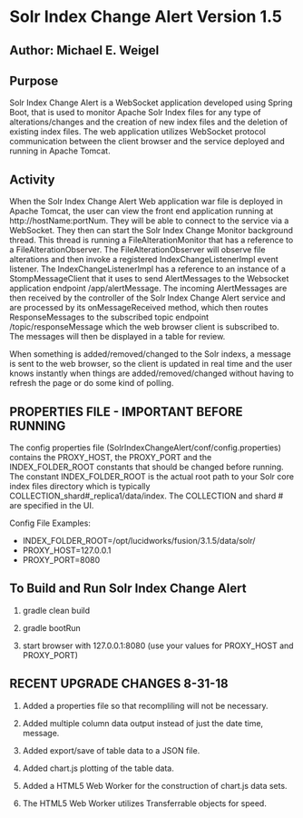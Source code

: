 
Solr Index Change Alert Version 1.5 
===================================


Author: Michael E. Weigel
-------------------------


Purpose
-------
   Solr Index Change Alert is a WebSocket application developed using Spring Boot, that
is used to monitor Apache Solr Index files for any type of alterations/changes and the
creation of new index files and the deletion of existing index files. The web application
utilizes WebSocket protocol communication between the client browser and the service 
deployed and running in Apache Tomcat.


Activity
--------
   When the Solr Index Change Alert Web application war file is deployed in Apache Tomcat,
the user can view the front end application running at http://hostName:portNum. They
will be able to connect to the service via a WebSocket. They then can start the Solr Index
Change Monitor background thread. This thread is running a FileAlterationMonitor that
has a reference to a FileAlterationObserver. The FileAlterationObserver will observe file
alterations and then invoke a registered IndexChangeListenerImpl event listener. The
IndexChangeListenerImpl has a reference to an instance of a StompMessageClient that it
uses to send AlertMessages to the  Websocket application endpoint /app/alertMessage. The
incoming AlertMessages are then received by the controller of the Solr Index Change Alert
service and are processed by its onMessageReceived method, which then routes ResponseMessages
to the subscribed topic endpoint /topic/responseMessage which the web browser client is
subscribed to. The messages will then be displayed in a table for review.


   When something is added/removed/changed to the Solr indexs, a message is sent to the web 
browser, so the client is updated in real time and the user knows instantly when things are
added/removed/changed without having to refresh the page or do some kind of polling.


PROPERTIES FILE - IMPORTANT BEFORE RUNNING
------------------------------------------

   The config properties file (SolrIndexChangeAlert/conf/config.properties) contains the 
PROXY_HOST, the PROXY_PORT and the INDEX_FOLDER_ROOT constants that should be changed 
before running. The constant INDEX_FOLDER_ROOT is the actual root path to your Solr core 
index files directory which is typically COLLECTION_shard#_replica1/data/index. The COLLECTION 
and shard # are specified in the UI. 

Config File Examples:
* INDEX_FOLDER_ROOT=/opt/lucidworks/fusion/3.1.5/data/solr/
* PROXY_HOST=127.0.0.1
* PROXY_PORT=8080


To Build and Run Solr Index Change Alert
----------------------------------------
1) gradle clean build

2) gradle bootRun

3) start browser with 127.0.0.1:8080 (use your values for PROXY_HOST and PROXY_PORT)


RECENT UPGRADE CHANGES 8-31-18
------------------------------
1) Added a properties file so that recompliling will not be necessary.

2) Added multiple column data output instead of just the date time, message.

3) Added export/save of table data to a JSON file.

4) Added chart.js plotting of the table data.

5) Added a HTML5 Web Worker for the construction of chart.js data sets.

6) The HTML5 Web Worker utilizes Transferrable objects for speed.




